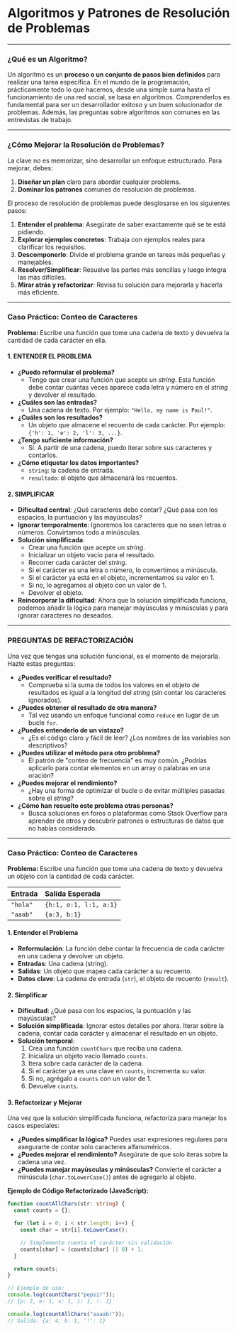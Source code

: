 # Algoritmos y Patrones de Resolución de Problemas

---

### ¿Qué es un Algoritmo?

Un algoritmo es un **proceso o un conjunto de pasos bien definidos** para realizar una tarea específica. En el mundo de la programación, prácticamente todo lo que hacemos, desde una simple suma hasta el funcionamiento de una red social, se basa en algoritmos. Comprenderlos es fundamental para ser un desarrollador exitoso y un buen solucionador de problemas. Además, las preguntas sobre algoritmos son comunes en las entrevistas de trabajo.

---

### ¿Cómo Mejorar la Resolución de Problemas?

La clave no es memorizar, sino desarrollar un enfoque estructurado. Para mejorar, debes:

1.  **Diseñar un plan** claro para abordar cualquier problema.
2.  **Dominar los patrones** comunes de resolución de problemas.

El proceso de resolución de problemas puede desglosarse en los siguientes pasos:

1.  **Entender el problema**: Asegúrate de saber exactamente qué se te está pidiendo.
2.  **Explorar ejemplos concretos**: Trabaja con ejemplos reales para clarificar los requisitos.
3.  **Descomponerlo**: Divide el problema grande en tareas más pequeñas y manejables.
4.  **Resolver/Simplificar**: Resuelve las partes más sencillas y luego integra las más difíciles.
5.  **Mirar atrás y refactorizar**: Revisa tu solución para mejorarla y hacerla más eficiente.

---

### Caso Práctico: Conteo de Caracteres

**Problema:** Escribe una función que tome una cadena de texto y devuelva la cantidad de cada carácter en ella.

#### 1. ENTENDER EL PROBLEMA

- **¿Puedo reformular el problema?**
  - Tengo que crear una función que acepte un _string_. Esta función debe contar cuántas veces aparece cada letra y número en el _string_ y devolver el resultado.
- **¿Cuáles son las entradas?**
  - Una cadena de texto. Por ejemplo: `"Hello, my name is Paul!"`.
- **¿Cuáles son los resultados?**
  - Un objeto que almacene el recuento de cada carácter. Por ejemplo: `{'h': 1, 'e': 2, 'l': 3, ...}`.
- **¿Tengo suficiente información?**
  - Sí. A partir de una cadena, puedo iterar sobre sus caracteres y contarlos.
- **¿Cómo etiquetar los datos importantes?**
  - `string`: la cadena de entrada.
  - `resultado`: el objeto que almacenará los recuentos.

#### 2. SIMPLIFICAR

- **Dificultad central**: ¿Qué caracteres debo contar? ¿Qué pasa con los espacios, la puntuación y las mayúsculas?
- **Ignorar temporalmente**: Ignoremos los caracteres que no sean letras o números. Convirtamos todo a minúsculas.
- **Solución simplificada**:
  - Crear una función que acepte un _string_.
  - Inicializar un objeto vacío para el resultado.
  - Recorrer cada carácter del _string_.
  - Si el carácter es una letra o número, lo convertimos a minúscula.
  - Si el carácter ya está en el objeto, incrementamos su valor en 1.
  - Si no, lo agregamos al objeto con un valor de 1.
  - Devolver el objeto.
- **Reincorporar la dificultad**: Ahora que la solución simplificada funciona, podemos añadir la lógica para manejar mayúsculas y minúsculas y para ignorar caracteres no deseados.

---

### PREGUNTAS DE REFACTORIZACIÓN

Una vez que tengas una solución funcional, es el momento de mejorarla. Hazte estas preguntas:

- **¿Puedes verificar el resultado?**
  - Comprueba si la suma de todos los valores en el objeto de resultados es igual a la longitud del _string_ (sin contar los caracteres ignorados).
- **¿Puedes obtener el resultado de otra manera?**
  - Tal vez usando un enfoque funcional como `reduce` en lugar de un bucle `for`.
- **¿Puedes entenderlo de un vistazo?**
  - ¿Es el código claro y fácil de leer? ¿Los nombres de las variables son descriptivos?
- **¿Puedes utilizar el método para otro problema?**
  - El patrón de "conteo de frecuencia" es muy común. ¿Podrías aplicarlo para contar elementos en un array o palabras en una oración?
- **¿Puedes mejorar el rendimiento?**
  - ¿Hay una forma de optimizar el bucle o de evitar múltiples pasadas sobre el _string_?
- **¿Cómo han resuelto este problema otras personas?**
  - Busca soluciones en foros o plataformas como Stack Overflow para aprender de otros y descubrir patrones o estructuras de datos que no habías considerado.

---

### Caso Práctico: Conteo de Caracteres

**Problema:** Escribe una función que tome una cadena de texto y devuelva un objeto con la cantidad de cada carácter.

| Entrada  | Salida Esperada        |
| :------- | :--------------------- |
| `"hola"` | `{h:1, o:1, l:1, a:1}` |
| `"aaab"` | `{a:3, b:1}`           |

#### 1\. Entender el Problema

- **Reformulación**: La función debe contar la frecuencia de cada carácter en una cadena y devolver un objeto.
- **Entradas**: Una cadena (string).
- **Salidas**: Un objeto que mapea cada carácter a su recuento.
- **Datos clave**: La cadena de entrada (`str`), el objeto de recuento (`result`).

#### 2\. Simplificar

- **Dificultad**: ¿Qué pasa con los espacios, la puntuación y las mayúsculas?
- **Solución simplificada**: Ignorar estos detalles por ahora. Iterar sobre la cadena, contar cada carácter y almacenar el resultado en un objeto.
- **Solución temporal**:
  1.  Crea una función `countChars` que reciba una cadena.
  2.  Inicializa un objeto vacío llamado `counts`.
  3.  Itera sobre cada carácter de la cadena.
  4.  Si el carácter ya es una clave en `counts`, incrementa su valor.
  5.  Si no, agrégalo a `counts` con un valor de 1.
  6.  Devuelve `counts`.

#### 3\. Refactorizar y Mejorar

Una vez que la solución simplificada funciona, refactoriza para manejar los casos especiales:

- **¿Puedes simplificar la lógica?** Puedes usar expresiones regulares para asegurarte de contar solo caracteres alfanuméricos.
- **¿Puedes mejorar el rendimiento?** Asegúrate de que solo iteras sobre la cadena una vez.
- **¿Puedes manejar mayúsculas y minúsculas?** Convierte el carácter a minúscula (`char.toLowerCase()`) antes de agregarlo al objeto.

**Ejemplo de Código Refactorizado (JavaScript):**

```ts
function countAllChars(str: string) {
  const counts = {};

  for (let i = 0; i < str.length; i++) {
    const char = str[i].toLowerCase();

    // Simplemente cuenta el carácter sin validación
    counts[char] = (counts[char] || 0) + 1;
  }

  return counts;
}

// Ejemplo de uso:
console.log(countChars("pepsi!"));
// {p: 2, e: 1, s: 1, i: 1, !: 1}

console.log(countAllChars("aaaab!"));
// Salida: {a: 4, b: 1, '!': 1}
```
